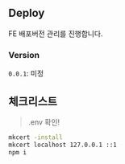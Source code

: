 ## Deploy
FE 배포버전 관리를 진행합니다. 

### Version
`0.0.1`: 미정


## 체크리스트
> .env 확인!
```bash
mkcert -install
mkcert localhost 127.0.0.1 ::1
npm i
```